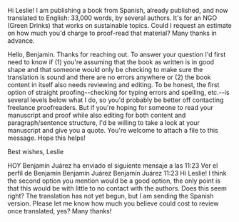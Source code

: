 Hi Leslie! I am publishing a book from Spanish, already published, and now translated to English: 33,000 words, by several authors. It's for an NGO (Green Drinks) that works on sustainable topics. Could I request an estimate on how much you'd charge to proof-read that material? Many thanks in advance.

Hello, Benjamin. Thanks for reaching out.  To answer your question I'd first need to know if (1) you're assuming that the book as written is in good shape and that someone would only be checking to make sure the translation is sound and there are no errors anywhere or (2) the book content in itself also needs reviewing and editing. To be honest, the first option of straight proofing--checking for typing errors and spelling, etc.--is several levels below what I do, so you'd probably be better off contacting freelance proofreaders. But if you're hoping for someone to read your manuscript and proof while also editing for both content and paragraph/sentence structure, I'd be willing to take a look at your manuscript and give you a quote. You're welcome to attach a file to this message. Hope this helps!

Best wishes,
Leslie

HOY
Benjamín Juárez ha enviado el siguiente mensaje a las 11:23
Ver el perfil de Benjamín Benjamín Juárez
Benjamín Juárez  11:23
 Hi Leslie! I think the second option you mention would be a good option, the only point is that this would be with little to no contact with the authors. Does this seem right? The translation has not yet begun, but I am sending the Spanish version. Please let me know how much you believe could cost to review once translated, yes? Many thanks!
